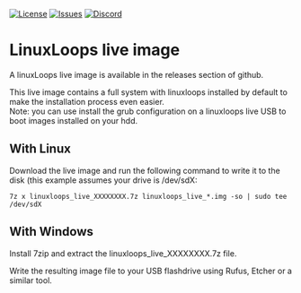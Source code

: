 <div id="top"></div>

<!-- Shields/Logos -->
[![License][license-shield]][license-url]
[![Issues][issues-shield]][issues-url]
[![Discord][discord-shield]][discord-url]
  
# LinuxLoops live image

A linuxLoops live image is available in the releases section of github.  

This live image contains a full system with linuxloops installed by default to make the installation process even easier.  
Note: you can use install the grub configuration on a linuxloops live USB to boot images installed on your hdd.  


## With Linux

Download the live image and run the following command to write it to the disk (this example assumes your drive is /dev/sdX:  

`7z x linuxloops_live_XXXXXXXX.7z linuxloops_live_*.img -so | sudo tee /dev/sdX`


## With Windows

Install 7zip and extract the linuxloops_live_XXXXXXXX.7z file.  

Write the resulting image file to your USB flashdrive using Rufus, Etcher or a similar tool.  


<!-- Reference Links -->
<!-- Badges -->
[license-shield]: https://img.shields.io/github/license/sebanc/linuxloops?label=License&logo=Github&style=flat-square
[license-url]: ./LICENSE
[issues-shield]: https://img.shields.io/github/issues/sebanc/linuxloops?label=Issues&logo=Github&style=flat-square
[issues-url]: https://github.com/sebanc/linuxloops/issues
[discord-shield]: https://img.shields.io/badge/Discord-Join-7289da?style=flat-square&logo=discord&logoColor=%23FFFFFF
[discord-url]: https://discord.gg/x2EgK2M

